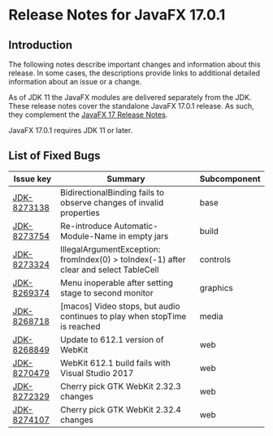 # Release Notes for JavaFX 17.0.1

## Introduction

The following notes describe important changes and information about this release. In some cases, the descriptions provide links to additional detailed information about an issue or a change.

As of JDK 11 the JavaFX modules are delivered separately from the JDK. These release notes cover the standalone JavaFX 17.0.1 release. As such, they complement the [JavaFX 17 Release Notes](https://github.com/openjdk/jfx/blob/jfx17/doc-files/release-notes-17.md).

JavaFX 17.0.1 requires JDK 11 or later.

## List of Fixed Bugs

Issue key|Summary|Subcomponent
---------|-------|------------
[JDK-8273138](https://bugs.openjdk.org/browse/JDK-8273138)|BidirectionalBinding fails to observe changes of invalid properties|base
[JDK-8273754](https://bugs.openjdk.org/browse/JDK-8273754)|Re-introduce Automatic-Module-Name in empty jars|build
[JDK-8273324](https://bugs.openjdk.org/browse/JDK-8273324)|IllegalArgumentException: fromIndex(0) > toIndex(-1) after clear and select TableCell|controls
[JDK-8269374](https://bugs.openjdk.org/browse/JDK-8269374)|Menu inoperable after setting stage to second monitor|graphics
[JDK-8268718](https://bugs.openjdk.org/browse/JDK-8268718)|[macos] Video stops, but audio continues to play when stopTime is reached|media
[JDK-8268849](https://bugs.openjdk.org/browse/JDK-8268849)|Update to 612.1 version of WebKit|web
[JDK-8270479](https://bugs.openjdk.org/browse/JDK-8270479)|WebKit 612.1 build fails with Visual Studio 2017|web
[JDK-8272329](https://bugs.openjdk.org/browse/JDK-8272329)|Cherry pick GTK WebKit 2.32.3 changes|web
[JDK-8274107](https://bugs.openjdk.org/browse/JDK-8274107)|Cherry pick GTK WebKit 2.32.4 changes|web
